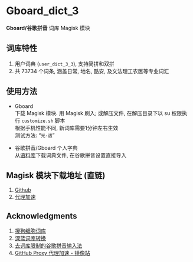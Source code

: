 # Gboard_dict_3

**Gboard/谷歌拼音** 词库 Magisk 模块

## 词库特性

1. 用户词典 (```user_dict_3_3```), 支持简拼和双拼
2. 共 73734 个词条, 涵盖日常, 地名, 酷安, 及文法理工农医等专业词汇


## 使用方法

- Gboard <br>
    下载 Magisk 模块. 用 Magisk 刷入; 或解压文件, 在解压目录下以 su 权限执行 ```customize.sh``` 脚本 <br>
    根据手机性能不同, 新词库需要1分钟左右生效 <br>
    测试方法: “```光·遇```”

- 谷歌拼音/Gboard 个人字典 <br>
    从[语料库](https://github.com/entr0pia/Gboard_dict_3/tree/master/corpus)下载词典文件, 在谷歌拼音设置直接导入



## Magisk 模块下载地址 (直链)

1. [Github](https://github.com/entr0pia/Magisk-Modules-Repo/releases/download/latest/Gboard_dict_3.zip)
2. [代理加速](https://ghproxy.com/https://github.com/entr0pia/Magisk-Modules-Repo/releases/download/latest/Gboard_dict_3.zip)

## Acknowledgments

1. [搜狗细胞词库](https://pinyin.sogou.com/dict/)
2. [深蓝词库转换](https://github.com/studyzy/imewlconverter)
3. [去词库限制的谷歌拼音输入法](https://www.coolapk.com/feed/24163072)
4. [GitHub Proxy 代理加速 - 镜像站](https://ghproxy.com/)